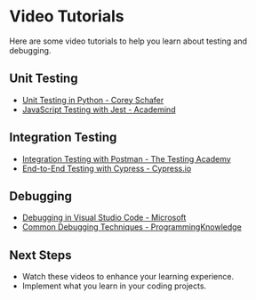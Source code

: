 # Video Tutorials

Here are some video tutorials to help you learn about testing and debugging.

## Unit Testing
- [Unit Testing in Python - Corey Schafer](https://www.youtube.com/watch?v=8DvywoWv6fI)
- [JavaScript Testing with Jest - Academind](https://www.youtube.com/watch?v=7r4xVDI2vho)

## Integration Testing
- [Integration Testing with Postman - The Testing Academy](https://www.youtube.com/watch?v=7SO2a_5MRD4)
- [End-to-End Testing with Cypress - Cypress.io](https://www.youtube.com/watch?v=5XQOK0v_YRE)

## Debugging
- [Debugging in Visual Studio Code - Microsoft](https://www.youtube.com/watch?v=bn4tP4cQDi0)
- [Common Debugging Techniques - ProgrammingKnowledge](https://www.youtube.com/watch?v=Vd1IhJ7LFRY)

## Next Steps
- Watch these videos to enhance your learning experience.
- Implement what you learn in your coding projects.

